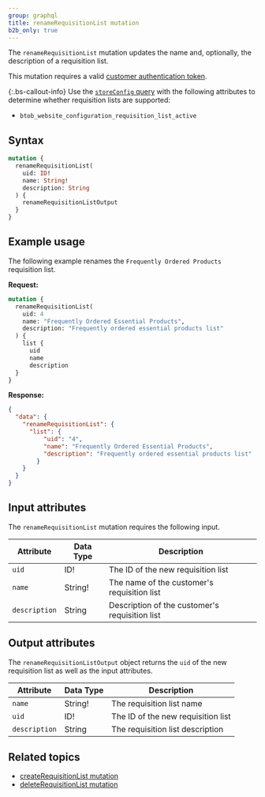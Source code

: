 ```yaml
---
group: graphql
title: renameRequisitionList mutation
b2b_only: true
---
```

The `renameRequisitionList` mutation updates the name and, optionally, the description of a requisition list.

This mutation requires a valid [customer authentication token]({{page.baseurl}}/graphql/mutations/generate-customer-token.html).

{:.bs-callout-info}
Use the [`storeConfig` query]({{page.baseurl}}/graphql/queries/store-config.html) with the following attributes to determine whether requisition lists are supported:

*  `btob_website_configuration_requisition_list_active`

## Syntax

```graphql
mutation {
  renameRequisitionList(
    uid: ID!
    name: String!
    description: String
  ) {
    renameRequisitionListOutput
  }
}
```

## Example usage

The following example renames the `Frequently Ordered Products` requisition list.

**Request:**

``` graphql
mutation {
  renameRequisitionList(
    uid: 4
    name: "Frequently Ordered Essential Products",
    description: "Frequently ordered essential products list"
  ) {
    list {
      uid
      name
      description
  }
}
```

**Response:**

```json
{
  "data": {
    "renameRequisitionList": {
      "list": {
          "uid": "4",
          "name": "Frequently Ordered Essential Products",
          "description": "Frequently ordered essential products list"
        }
    }
  }
}
```

## Input attributes

The `renameRequisitionList` mutation requires the following input.

Attribute |  Data Type | Description
--- | --- | ---
`uid` | ID! | The ID of the new requisition list
`name` | String! | The name of the customer's requisition list
`description`| String | Description of the customer's requisition list

## Output attributes

The `renameRequisitionListOutput` object returns the `uid` of the new requisition list as well as the input attributes.

Attribute |  Data Type | Description
--- | --- | ---
`name` | String! | The requisition list name
`uid` | ID! | The ID of the new requisition list
`description` | String | The requisition list description

## Related topics

*  [createRequisitionList mutation]({{page.baseurl}}/graphql/mutations/create-requisition-list.html)
*  [deleteRequisitionList mutation]({{page.baseurl}}/graphql/mutations/delete-requisition-list.html)
